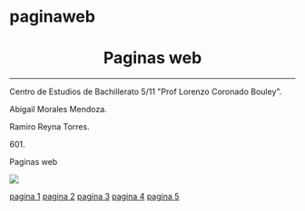 # paginaweb
<HTML>
<HEAD><TITLE>Portada</TITLE>
</HEAD>

<BODY>
<CENTER><H1>Paginas web</H1></CENTER>
<HR>
<P>Centro de Estudios de Bachillerato 5/11 "Prof Lorenzo Coronado Bouley". 
<P>Abigail Morales Mendoza.
<P>Ramiro Reyna Torres. 
<P>601.
<P>Paginas web


<P><img src="ceb.jpg">


<a href="https://abyvalweb.github.io/pagina1/">pagina 1</a>
<a href="https://abyvalweb.github.io/pagina2/">pagina 2</a>
<a href="https://abyvalweb.github.io/pagina3/">pagina 3</a>
<a href="https://abyvalweb.github.io/pagina3/">pagina 4</a>
<a href="https://abyvalweb.github.io/pagina3/">pagina 5</a>




